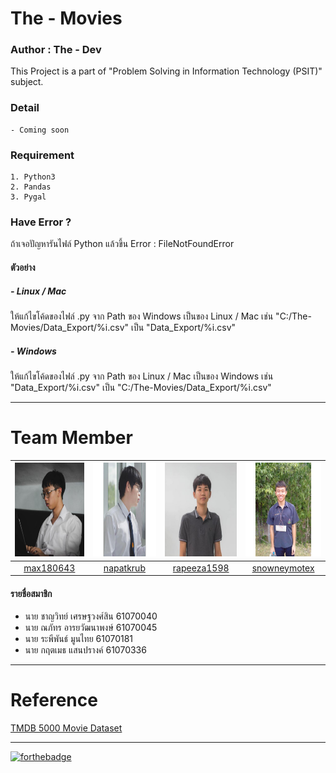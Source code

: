 # The - Movies
### Author : The - Dev
This Project is a part of "Problem Solving in Information Technology (PSIT)" subject.
### Detail
    - Coming soon
### Requirement
    1. Python3
    2. Pandas
    3. Pygal
### Have Error ?
ถ้าเจอปัญหารันไฟล์ Python แล้วขึ้น Error : FileNotFoundError
#### ตัวอย่าง
##### - Linux / Mac
ให้แก้ไขโค้ดของไฟล์ .py จาก Path ของ Windows เป็นของ Linux / Mac
เช่น "C:/The-Movies/Data_Export/%i.csv" เป็น "Data_Export/%i.csv"
##### - Windows
ให้แก้ไขโค้ดของไฟล์ .py จาก Path ของ Linux / Mac เป็นของ Windows
เช่น "Data_Export/%i.csv" เป็น "C:/The-Movies/Data_Export/%i.csv"
_____
# Team Member
|<img src="README/max180643.jpeg" width="150px" height="150px">|<img src="README/napatkrub.jpeg" width="150px" height="150px">|<img src="README/rapeeza1598.jpeg" width="150px" height="150px">|<img src="README/snowneymotex.jpeg" width="150px" height="150px">|
|:-----:|:-----:|:-----:|:-----:|
|[max180643](https://github.com/max180643)|[napatkrub](https://github.com/NAPATKRUP)|[rapeeza1598](https://github.com/rapeeza1598)|[snowneymotex](https://github.com/snowneymotex)|
#### รายชื่อสมาชิก
- นาย ชาญวิทย์ เศรษฐวงศ์สิน 61070040
- นาย ณภัทร อารยวัฒนาพงษ์ 61070045
- นาย ระพีพันธ์ มูนไทย 61070181
- นาย กฤตเมธ แสนปรางค์ 61070336
_____
# Reference
[TMDB 5000 Movie Dataset](https://www.kaggle.com/tmdb/tmdb-movie-metadata)
_____
[![forthebadge](https://forthebadge.com/images/badges/made-with-python.svg)](https://www.python.org/)
